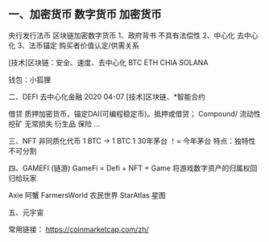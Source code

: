 一、加密货币
数字货币		加密货币
----------------------------------
央行发行法币	区块链加密数字货币
1、政府背书		不具有法偿性
2、中心化		去中心化
3、法币锚定		购买者价值认定/供需关系

[技术]区块链：安全、速度、去中心化
BTC	ETH	CHIA SOLANA 

钱包：小狐狸

二、DEFI 去中心化金融 	2020 04-07
[技术]区块链、*智能合约

借贷	质押加密货币，锚定DAI(可编程稳定币)。抵押或借贷； Compound/
流动性挖矿	无常损失
衍生品
保险
...

三、NFT 非同质化代币
1 BTC -> 1 BTC
1 30年茅台 ！= 今年茅台
特点：独特性 不可分割

四、GAMEFI (链游)
GameFi = Defi + NFT + Game
将游戏数字资产的归属权回归给玩家

Axie	阿蟹
FarmersWorld	农民世界
StarAtlas	星图

五、元宇宙



常用链接：
https://coinmarketcap.com/zh/